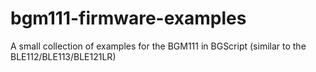 # bgm111-firmware-examples
A small collection of examples for the BGM111 in BGScript (similar to the BLE112/BLE113/BLE121LR)
